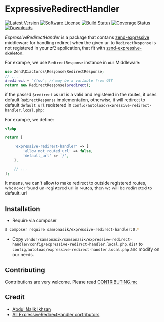 ExpressiveRedirectHandler
=====================

[![Latest Version](https://img.shields.io/github/release/samsonasik/ExpressiveRedirectHandler.svg?style=flat-square)](https://github.com/samsonasik/ExpressiveRedirectHandler/releases)
[![Software License](https://img.shields.io/badge/license-MIT-brightgreen.svg?style=flat-square)](LICENSE)
[![Build Status](https://travis-ci.org/samsonasik/ExpressiveRedirectHandler.svg?branch=master)](https://travis-ci.org/samsonasik/ExpressiveRedirectHandler)
[![Coverage Status](https://coveralls.io/repos/samsonasik/ExpressiveRedirectHandler/badge.svg?branch=master)](https://coveralls.io/r/samsonasik/ExpressiveRedirectHandler)
[![Downloads](https://img.shields.io/packagist/dt/samsonasik/expressive-redirect-handler.svg?style=flat-square)](https://packagist.org/packages/samsonasik/expressive-redirect-handler)

*ExpressiveRedirectHandler* is a package that contains [zend-expressive](https://github.com/zendframework/zend-expressive) middleware for handling redirect when the given url to `RedirectResponse` is not registered in your zf2 application, that fit with [zend-expressive-skeleton](https://github.com/zendframework/zend-expressive-skeleton).  

For example, we use `RedirectResponse` instance in our Middleware:

```php
use Zend\Diactoros\Response\RedirectResponse;
// ...
$redirect = '/foo'; // may be a variable from GET
return new RedirectResponse($redirect);
```

if the passed `$redirect` as url is a valid and registered in the routes, it uses default `RedirectResponse` implementation, otherwise, it will redirect to default `default_url` registered in `config/autoload/expressive-redirect-handler.local.php`:

For example, we define:

```php
<?php

return [

    'expressive-redirect-handler' => [
        'allow_not_routed_url' => false,
        'default_url' => '/',
    ],

    // ...
];
```

It means, we can't allow to make redirect to outside registered routes, whenever found un-registered url in routes, then we will be redirected to default_url.

Installation
------------

 - Require via composer
```bash
$ composer require samsonasik/expressive-redirect-handler:0.*
```

 - Copy `vendor/samsonasik/samsonasik/expressive-redirect-handler/config/expressive-redirect-handler.local.php.dist` to `config/autoload/expressive-redirect-handler.local.php` and modify on our needs.


Contributing
------------
Contributions are very welcome. Please read [CONTRIBUTING.md](https://github.com/samsonasik/ExpressiveRedirectHandler/blob/master/CONTRIBUTING.md)

Credit
------

- [Abdul Malik Ikhsan](https://github.com/samsonasik)
- [All ExpressiveRedirectHandler contributors](https://github.com/samsonasik/ExpressiveRedirectHandler/contributors)
